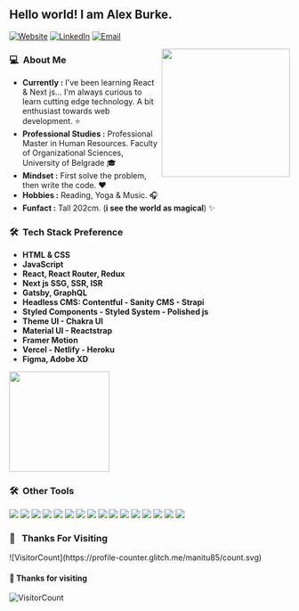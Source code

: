 <h2> Hello world! I am Alex Burke.</h2>
<p align="left">
<a href="https://www.yoursite.vercel.app" target="_blank"><img alt="Website" src="https://img.shields.io/badge/Website-www.yoursite.vercel.app-orange?style=flat&logo=google-chrome"></a>
<a href="https://www.linkedin.com/in/yourlinkedin/" target="_blank"><img alt="LinkedIn" src="https://img.shields.io/badge/LinkedIn-@yourlinkedin-orange?style=flat&logo=linkedin"></a>
<a href="mailto:yourmail@gmail.com"><img alt="Email" src="https://img.shields.io/badge/Email-yourmail@gmail.com-orange?style=flat&logo=gmail"></a>
</p>

<img align='right' src="https://media.giphy.com/media/M9gbBd9nbDrOTu1Mqx/giphy.gif" width="230">

<h3> 💻 &nbsp;About Me </h3>

-  **Currently :** I've been learning React & Next js... I'm always curious to learn cutting edge technology. A bit enthusiast towards web development. :star:  
-  **Professional Studies :** Professional Master in Human Resources. Faculty of Organizational Sciences, University of Belgrade 🎓
-  **Mindset :** First solve the problem, then write the code. :heart: 
-  **Hobbies :** Reading, Yoga & Music. :headphones:
-  **Funfact :** Tall 202cm. (**i see the world as magical**) :sparkles: 

<h3> 🛠 &nbsp;Tech Stack Preference</h3> 

- **HTML & CSS**
- **JavaScript**
- **React, React Router, Redux**
- **Next js SSG, SSR, ISR**
- **Gatsby, GraphQL**
- **Headless CMS: Contentful - Sanity CMS - Strapi**
- **Styled Components - Styled System - Polished js**
- **Theme UI - Chakra UI**
- **Material UI - Reactstrap**
- **Framer Motion**
- **Vercel - Netlify - Heroku**
- **Figma, Adobe XD**

<!-- <p>
<img src="https://komarev.com/ghpvc/?username=manitu85&color=orange" alt="manitu85" />
<img src="https://img.shields.io/github/followers/manitu85?label=Follow" style=" float:left, margin-left:10px" />
</p> -->

<a href="https://github.com/AVS1508">
  <img height="180em" src="https://github-readme-stats.vercel.app/api?username=manitu85&show_icons=true&title_color=fff&icon_color=79ff97&text_color=9f9f9f&bg_color=202020" />
</a>

<h3> 🛠 &nbsp;Other Tools</h3> 

<p align="left" />
<img src = "https://img.shields.io/badge/-HTML5-E34F26?style=flat&logo=html5&logoColor=white"> <img src = "https://img.shields.io/badge/-CSS3-1572B6?style=flat&logo=css3&logoColor=white">
<img src="https://img.shields.io/badge/-Bootstrap-563D7C?style=flat&logo=bootstrap&logoColor=white">
<img src="https://img.shields.io/badge/-JavaScript-eed718?style=flat&logo=javascript&logoColor=ffffff">
<img src="https://img.shields.io/badge/-Sass-cc6699?style=flat&logo=sass&logoColor=ffffff">
<img src="https://img.shields.io/badge/-React-000000?style=flat&logo=react&logoColor=00c8ff">
<img src="https://img.shields.io/badge/-GraphQL-e535ab?style=flat&logo=graphql&logoColor=FFFFFF">
<img src="https://img.shields.io/badge/-Express.js-787878?style=flat">
<img src="https://img.shields.io/badge/-Node.js-3C873A?style=flat&logo=Node.js&logoColor=white">
<img src="https://img.shields.io/badge/-Firebase-FFA611?style=flat&logo=firebase&logoColor=FFFFFF">
<img src="https://img.shields.io/badge/-Progressive Web Apps-5A0FC8?style=flat">
<img src="http://img.shields.io/badge/-Git-F1502F?style=flat&logo=git&logoColor=FFFFFF">
<img src="http://img.shields.io/badge/-Github-000000?style=flat&logo=github&logoColor=FFFFFF">
<img src="http://img.shields.io/badge/-VS%20Code-007ACC?style=flat&logo=visual%20studio%20code&logoColor=white">
<img src="http://img.shields.io/badge/-Heroku-430098?style=flat&logo=heroku&logoColor=white">
<img src="http://img.shields.io/badge/-Vercel-black?style=flat&logo=vercel&logoColor=white">
</p>

<h3> 💖 &nbsp; Thanks For Visiting</h3> 
![VisitorCount](https://profile-counter.glitch.me/manitu85/count.svg)

#### 💖 Thanks for visiting 
![VisitorCount](https://profile-counter.glitch.me/manitu85/count.svg)












